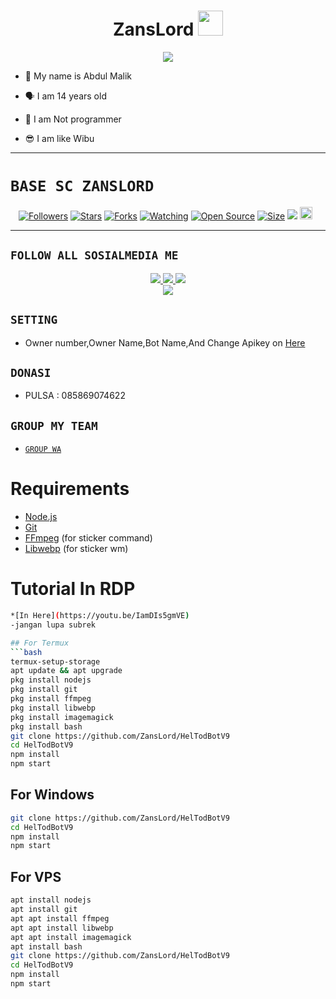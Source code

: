 <h1 align="center">ZansLord <img src="https://i.postimg.cc/PxHzByxG/20211031-234304.jpg" width="40px" alt=""><br></h1>
<p align="center">
<img src="https://i.postimg.cc/PxHzByxG/20211031-234304.jpg" />
</p>

<p align="center">

- 👼 My name is Abdul Malik

- 🗣️ I am 14 years old 

- 🔭 I am Not programmer
 
- 😎 I am like Wibu
</p>

------

# ```BASE SC ZANSLORD```
<p align="center">
<a href="https://github.com/ZansLord/followers"><img title="Followers" src="https://img.shields.io/github/followers/Zero-YT7?color=red&style=flat-square"></a>
<a href="https://github.com/ZansLord/ZansLord/stargazers/"><img title="Stars" src="https://img.shields.io/github/stars/Zero-YT7/Base-ZeroYT7?color=blue&style=flat-square"></a>
<a href="https://github.com/ZansLord/Base-ZeroYT7/network/members"><img title="Forks" src="https://img.shields.io/github/forks/Zero-YT7/Base-ZeroYT7?color=red&style=flat-square"></a>
<a href="https://github.com/ZansLord/ZansLord/watchers"><img title="Watching" src="https://img.shields.io/github/watchers/Zero-YT7/Base-ZeroYT7?label=Watchers&color=blue&style=flat-square"></a>
<a href="https://github.com/ZansLord/ZansLord"><img title="Open Source" src="https://badges.frapsoft.com/os/v2/open-source.svg?v=103"></a>
<a href="https://github.com/ZansLord/ZansLord/"><img title="Size" src="https://img.shields.io/github/repo-size/Zero-YT7/Base-ZeroYT7?style=flat-square&color=green"></a>
<a href="https://hits.seeyoufarm.com"><img src="https://hits.seeyoufarm.com/api/count/incr/badge.svg?url=https%3A%2F%2Fgithub.com%2FZero-YT7%2FBase-ZeroYT7&count_bg=%2379C83D&title_bg=%23555555&icon=probot.svg&icon_color=%2300FF6D&title=hits&edge_flat=false"/></a>
<a href="https://github.com/ZansLord/ZansLord/graphs/commit-activity"><img height="20" src="https://img.shields.io/badge/Maintained%3F-yes-green.svg"></a>&nbsp;&nbsp;
</p>
<p align='center'>
    </p>

-------

## ```FOLLOW ALL SOSIALMEDIA ME```
<p align="center">
<a href="https://instagram.com/abdulmalik_4342"><img src="https://img.shields.io/badge/Instagram-E4405F?style=for-the-badge&logo=instagram&logoColor=white"/> 
<a href="https://wa.me/+6285869074622"><img src="https://img.shields.io/badge/WhatsApp-25D366?style=for-the-badge&logo=whatsapp&logoColor=white" />
<a href="https://youtube.com/ZansLord"><img src="https://img.shields.io/badge/YouTube Zero YT7-ff0000?style=for-the-badge&logo=youtube&logoColor=ff000000&link=https://youtube.com/ZeroYT7" /><br>
<a href="https://tiktok.com/@abdulzans"><img src="https://img.shields.io/badge/Tiktok Zero YT7-black?style=for-the-badge&logo=tiktok&logoColor=ff000000&link=https://tiktok.com/@zeroyt7" /></a>
</p>

## ```SETTING```

- Owner number,Owner Name,Bot Name,And Change Apikey on [Here](https://github.com/ZansLord/HelTodBotV9/blob/main/setting.json)


## ```DONASI```

- PULSA : 085869074622
## ```GROUP MY TEAM```

- [`GROUP WA`](https://chat.whatsapp.com/LTL9J5K0dxp65WspruIQuW)

# Requirements
* [Node.js](https://nodejs.org/en/)
* [Git](https://git-scm.com/downloads)
* [FFmpeg](https://www.gyan.dev/ffmpeg/builds/) (for sticker command)
* [Libwebp](https://developers.google.com/speed/webp/download) (for sticker wm)

# Tutorial In RDP
```Bash
*[In Here](https://youtu.be/IamDIs5gmVE)
-jangan lupa subrek

## For Termux
```bash
termux-setup-storage
apt update && apt upgrade
pkg install nodejs
pkg install git 
pkg install ffmpeg
pkg install libwebp 
pkg install imagemagick
pkg install bash
git clone https://github.com/ZansLord/HelTodBotV9
cd HelTodBotV9
npm install
npm start
```
## For Windows
```bash
git clone https://github.com/ZansLord/HelTodBotV9
cd HelTodBotV9
npm install
npm start
```
## For VPS
```bash
apt install nodejs 
apt install git 
apt apt install ffmpeg 
apt apt install libwebp 
apt apt install imagemagick
apt install bash
git clone https://github.com/ZansLord/HelTodBotV9
cd HelTodBotV9
npm install
npm start
```
